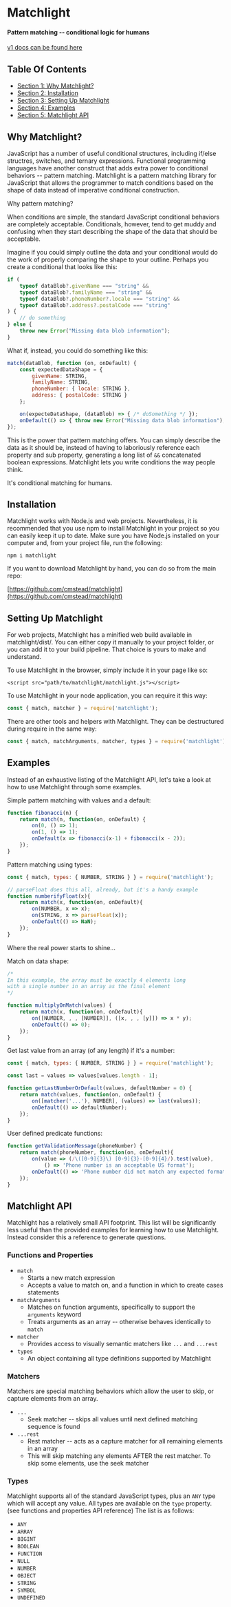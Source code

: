 
<!-- GENERATED DOCUMENT! DO NOT EDIT! -->
# Matchlight #
#### Pattern matching -- conditional logic for humans ####

[v1 docs can be found here](https://github.com/cmstead/matchlight/tree/v1.2.8)


## Table Of Contents ##

- [Section 1: Why Matchlight?](#user-content-why-matchlight?)
- [Section 2: Installation](#user-content-installation)
- [Section 3: Setting Up Matchlight](#user-content-setting-up-matchlight)
- [Section 4: Examples](#user-content-examples)
- [Section 5: Matchlight API](#user-content-matchlight-api)

## Why Matchlight? ##

JavaScript has a number of useful conditional structures, including if/else structres, switches, and ternary expressions. Functional programming languages have another construct that adds extra power to conditional behaviors -- pattern matching. Matchlight is a pattern matching library for JavaScript that allows the programmer to match conditions based on the shape of data instead of imperative conditional construction.

Why pattern matching?

When conditions are simple, the standard JavaScript conditional behaviors are completely acceptable. Conditionals, however, tend to get muddy and confusing when they start describing the shape of the data that should be acceptable.

Imagine if you could simply outline the data and your conditional would do the work of properly comparing the shape to your outline. Perhaps you create a conditional that looks like this:

```javascript
if (
    typeof dataBlob?.givenName === "string" &&
    typeof dataBlob?.familyName === "string" &&
    typeof dataBlob?.phoneNumber?.locale === "string" &&
    typeof dataBlob?.address?.postalCode === "string"
) {
    // do something
} else {
    throw new Error("Missing data blob information");
}
```

What if, instead, you could do something like this:

```javascript
match(dataBlob, function (on, onDefault) {
    const expectedDataShape = {
        givenName: STRING,
        familyName: STRING,
        phoneNumber: { locale: STRING },
        address: { postalCode: STRING }
    };

    on(expecteDataShape, (dataBlob) => { /* doSomething */ });
    onDefault(() => { throw new Error("Missing data blob information"); });
});
```

This is the power that pattern matching offers. You can simply describe the data as it should be, instead of having to laboriously reference each property and sub property, generating a long list of `&&` concatenated boolean expressions. Matchlight lets you write conditions the way people think.

It's conditional matching for humans.

    

## Installation ##

Matchlight works with Node.js and web projects. Nevertheless, it is recommended that you
use npm to install Matchlight in your project so you can easily keep it up to date. Make sure you have Node.js installed on your computer and, from your project file, run the following:

`npm i matchlight`

If you want to download Matchlight by hand, you can do so from the main repo:

[https://github.com/cmstead/matchlight](https://github.com/cmstead/matchlight)

    

## Setting Up Matchlight ##

For web projects, Matchlight has a minified web build available in matchlight/dist/. You can either copy it manually to your project folder, or you can add it to your build pipeline. That choice is yours to make and understand.

To use Matchlight in the browser, simply include it in your page like so:

`<script src="path/to/matchlight/matchlight.js"></script>`

To use Matchlight in your node application, you can require it this way:

```javascript
const { match, matcher } = require('matchlight');
```

There are other tools and helpers with Matchlight. They can be destructured during require in the same way:

```javascript
const { match, matchArguments, matcher, types } = require('matchlight');
```

    

## Examples ##

Instead of an exhaustive listing of the Matchlight API, let's take a look at how to use Matchlight through some examples.

Simple pattern matching with values and a default:

```javascript
function fibonacci(n) {
    return match(n, function(on, onDefault) {
        on(0, () => 1);
        on(1, () => 1);
        onDefault(x => fibonacci(x-1) + fibonacci(x - 2));
    });
}
```

Pattern matching using types:

```javascript
const { match, types: { NUMBER, STRING } } = require('matchlight');

// parseFloat does this all, already, but it's a handy example
function numberifyFloat(x){
    return match(x, function(on, onDefault){
        on(NUMBER, x => x);
        on(STRING, x => parseFloat(x));
        onDefault(() => NaN);
    });
}
```

Where the real power starts to shine...

Match on data shape:

```javascript
/*
In this example, the array must be exactly 4 elements long
with a single number in an array as the final element
*/

function multiplyOnMatch(values) {
    return match(x, function(on, onDefault){
        on([NUMBER, , , [NUMBER]], ([x, , , [y]]) => x * y);
        onDefault(() => 0);
    });
}
```

Get last value from an array (of any length) if it's a number:

```javascript
const { match, types: { NUMBER, STRING } } = require('matchlight');

const last = values => values[values.length - 1];

function getLastNumberOrDefault(values, defaultNumber = 0) {
    return match(values, function(on, onDefault) {
        on([matcher('...'), NUMBER], (values) => last(values));
        onDefault(() => defaultNumber);
    });
}
```

User defined predicate functions:

```javascript
function getValidationMessage(phoneNumber) {
    return match(phoneNumber, function(on, onDefault){
        on(value => (/\([0-9]{3}\) [0-9]{3}-[0-9]{4}/).test(value),
            () => 'Phone number is an acceptable US format');
        onDefault(() => 'Phone number did not match any expected format');
    });
}
```

    

## Matchlight API ##

Matchlight has a relatively small API footprint. This list will be significantly less useful than the provided examples for learning how to use Matchlight. Instead consider this a reference to generate questions.

### Functions and Properties ###

- `match`
    - Starts a new match expression
    - Accepts a value to match on, and a function in which to create cases statements
- `matchArguments`
    - Matches on function arguments, specifically to support the `arguments` keyword
    - Treats arguments as an array -- otherwise behaves identically to `match`
- `matcher`
    - Provides access to visually semantic matchers like `...` and `...rest`
- `types`
    - An object containing all type definitions supported by Matchlight

### Matchers ###

Matchers are special matching behaviors which allow the user to skip, or capture elements from an array.

- `...`
    - Seek matcher -- skips all values until next defined matching sequence is found
- `...rest`
    - Rest matcher -- acts as a capture matcher for all remaining elements in an array
    - This will skip matching any elements AFTER the rest matcher. To skip some elements, use the seek matcher

### Types ###

Matchlight supports all of the standard JavaScript types, plus an `ANY` type which will accept any value. All types are available on the `type` property. (see functions and properties API reference) The list is as follows:

- `ANY`
- `ARRAY`
- `BIGINT`
- `BOOLEAN`
- `FUNCTION`
- `NULL`
- `NUMBER`
- `OBJECT`
- `STRING`
- `SYMBOL`
- `UNDEFINED`

    


<!-- GENERATED DOCUMENT! DO NOT EDIT! -->
    